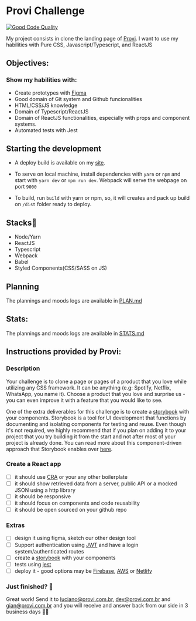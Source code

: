# Provi Challenge
[![Good Code Quality](https://github.com/savio591/provi-clone/actions/workflows/codeInspector.yml/badge.svg?branch=dev)](https://github.com/savio591/provi-clone/actions/workflows/codeInspector.yml)

My project consists in clone the landing page of [Provi].
I want to use my habilities with Pure CSS, Javascript/Typescript, and ReactJS

## Objectives:

### Show my habilities with:
  * Create prototypes with [Figma]
  * Good domain of Git system and Github funcionalities
  * HTML/CSS/JS knowledge
  * Domain of Typescript/ReactJS
  * Domain of ReactJS functionalities, especially with props and component systems.
  * Automated tests with Jest

## Starting the development

* A deploy build is available on my [site](https://savilexperiments.com.br/dualbank).

* To serve on local machine, install dependencies with ``yarn`` or ``npm`` and start with ``yarn dev`` or `npm run dev`. Webpack will serve the webpage on port ``9000``

* To build, run `build` with yarn or npm, so, it will creates and pack up build on `/dist` folder ready to deploy.

## Stacks🚀

* Node/Yarn
* ReactJS
* Typescript
* Webpack
* Babel
* Styled Components(CSS/SASS on JS)

## Planning
The plannings and moods logs are available in [PLAN.md](./PLAN.md)

## Stats: 
The plannings and moods logs are available in [STATS.md](./STATS.md)

## Instructions provided by Provi:

### Description
Your challenge is to clone a page or pages of a product that you love while utilizing any CSS framework. 
It can be anything (e.g: Spotify, Netflix, WhatsApp, you name it). Choose a product that you love and surprise us - 
you can even improve it with a feature that you would like to see.

One of the extra deliverables for this challenge is to create a [storybook] with your components. Storybook is a tool for UI development that functions by documenting and isolating components for testing and reuse. Even though it's not required, we highly recommend that if you plan on adding it to your project that you try building it from the start and not after most of your project is already done. You can read more about this component-driven approach that Storybook enables over [here].

### Create a React app
- [ ] it should use [CRA] or your any other boilerplate
- [ ] it should show retrieved data from a server, public API or a mocked JSON using a http library
- [ ] it should be responsive
- [ ] it should focus on components and code reusability
- [ ] it should be open sourced on your github repo

### Extras
- [ ] design it using figma, sketch our other design tool
- [ ] Support authentication using [JWT] and have a login system/authenticated routes
- [ ] create a [storybook] with your components
- [ ] tests using [jest]
- [ ] deploy it - good options may be [Firebase], [AWS] or [Netlify]

### Just finished? 💯
Great work! Send it to [luciano@provi.com.br], [dev@provi.com.br] and [gian@provi.com.br]
and you will receive and answer back from our side in 3 business days 🏃🏃


[Figma]: https://www.figma.com/
[Provi]: https://provi.com.br/
[storybook]: https://github.com/storybooks/storybook
[jest]: https://jestjs.io/
[Firebase]: https://firebase.google.com/docs/hosting
[AWS]: https://aws.amazon.com/
[Netlify]: https://www.netlify.com/
[CRA]: https://github.com/facebook/create-react-app
[JWT]: https://jwt.io/
[here]: https://www.componentdriven.org/

[luciano@provi.com.br]: mailto:luciano@provi.com.br
[gian@provi.com.br]: mailto:gian@provi.com.br
[dev@provi.com.br]: mailto:dev@provi.com.br
